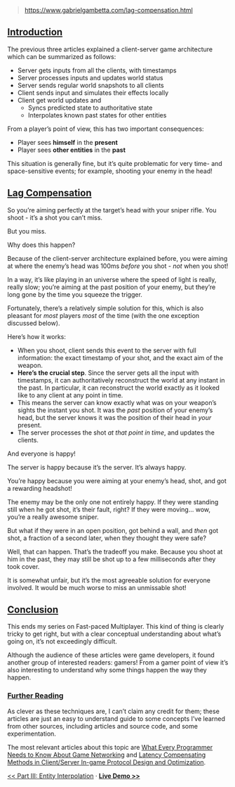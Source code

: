 
> https://www.gabrielgambetta.com/lag-compensation.html

## [Introduction](https://www.gabrielgambetta.com/lag-compensation.html#introduction)

The previous three articles explained a client-server game architecture which can be summarized as follows:

- Server gets inputs from all the clients, with timestamps
- Server processes inputs and updates world status
- Server sends regular world snapshots to all clients
- Client sends input and simulates their effects locally
- Client get world updates and
  - Syncs predicted state to authoritative state
  - Interpolates known past states for other entities

From a player’s point of view, this has two important consequences:

- Player sees **himself** in the **present**
- Player sees **other entities** in the **past**

This situation is generally fine, but it’s quite problematic for very time- and space-sensitive events; for example, shooting your enemy in the head!

## [Lag Compensation](https://www.gabrielgambetta.com/lag-compensation.html#lag-compensation)

So you’re aiming perfectly at the target’s head with your sniper rifle. You shoot - it’s a shot you can’t miss.

But you miss.

Why does this happen?

Because of the client-server architecture explained before, you were aiming at where the enemy’s head was 100ms _before_ you shot - _not_ when you shot!

In a way, it’s like playing in an universe where the speed of light is really, really slow; you’re aiming at the past position of your enemy, but they’re long gone by the time you squeeze the trigger.

Fortunately, there’s a relatively simple solution for this, which is also pleasant for _most_ players _most_ of the time (with the one exception discussed below).

Here’s how it works:

- When you shoot, client sends this event to the server with full information: the exact timestamp of your shot, and the exact aim of the weapon.
- **Here’s the crucial step**. Since the server gets all the input with timestamps, it can authoritatively reconstruct the world at any instant in the past. In particular, it can reconstruct the world exactly as it looked like to any client at any point in time.
- This means the server can know exactly what was on your weapon’s sights the instant you shot. It was the _past_ position of your enemy’s head, but the server knows it was the position of their head in _your_ present.
- The server processes the shot _at that point in time_, and updates the clients.

And everyone is happy!

The server is happy because it’s the server. It’s always happy.

You’re happy because you were aiming at your enemy’s head, shot, and got a rewarding headshot!

The enemy may be the only one not entirely happy. If they were standing still when he got shot, it’s their fault, right? If they were moving… wow, you’re a really awesome sniper.

But what if they were in an open position, got behind a wall, and _then_ got shot, a fraction of a second later, when they thought they were safe?

Well, that can happen. That’s the tradeoff you make. Because you shoot at him in the past, they may still be shot up to a few milliseconds after they took cover.

It is somewhat unfair, but it’s the most agreeable solution for everyone involved. It would be much worse to miss an unmissable shot!

## [Conclusion](https://www.gabrielgambetta.com/lag-compensation.html#conclusion)

This ends my series on Fast-paced Multiplayer. This kind of thing is clearly tricky to get right, but with a clear conceptual understanding about what’s going on, it’s not exceedingly difficult.

Although the audience of these articles were game developers, it found another group of interested readers: gamers! From a gamer point of view it’s also interesting to understand why some things happen the way they happen.

### [Further Reading](https://www.gabrielgambetta.com/lag-compensation.html#further-reading)

As clever as these techniques are, I can’t claim any credit for them; these articles are just an easy to understand guide to some concepts I’ve learned from other sources, including articles and source code, and some experimentation.

The most relevant articles about this topic are [What Every Programmer Needs to Know About Game Networking](http://gafferongames.com/networking-for-game-programmers/what-every-programmer-needs-to-know-about-game-networking/) and [Latency Compensating Methods in Client/Server In-game Protocol Design and Optimization](https://developer.valvesoftware.com/wiki/Latency_Compensating_Methods_in_Client/Server_In-game_Protocol_Design_and_Optimization).

[<< Part III: Entity Interpolation](https://www.gabrielgambetta.com/entity-interpolation.html) · [**Live Demo >>**](https://www.gabrielgambetta.com/client-side-prediction-live-demo.html)
